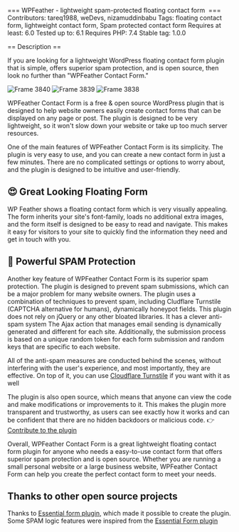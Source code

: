 === WPFeather - lightweight spam-protected floating contact form  ===
Contributors: tareq1988, weDevs, nizamuddinbabu
Tags: floating contact form, lightweight contact form, Spam protected contact form
Requires at least: 6.0
Tested up to: 6.1
Requires PHP: 7.4
Stable tag: 1.0.0


== Description ==

If you are looking for a lightweight WordPress floating contact form plugin that is simple, offers superior spam protection, and is open source, then look no further than "WPFeather Contact Form."

![Frame 3840](https://user-images.githubusercontent.com/19363738/227176393-63e8e932-e24e-4330-b314-4d0f2285d349.png)
![Frame 3839](https://user-images.githubusercontent.com/19363738/227176404-09b5565e-b5cc-49ca-8361-bdae62736fb0.png)
![Frame 3838](https://user-images.githubusercontent.com/19363738/227176414-ff7425de-f986-47b7-ae71-971070ebbbc7.png)

WPFeather Contact Form is a free & open source WordPress plugin that is designed to help website owners easily create contact forms that can be displayed on any page or post. The plugin is designed to be very lightweight, so it won't slow down your website or take up too much server resources.

One of the main features of WPFeather Contact Form is its simplicity. The plugin is very easy to use, and you can create a new contact form in just a few minutes. There are no complicated settings or options to worry about, and the plugin is designed to be intuitive and user-friendly.

## 😍 Great Looking Floating Form
WP Feather shows a floating contact form which is very visually appealing. The form inherits your site's font-family, loads no additional extra images, and the form itself is designed to be easy to read and navigate. This makes it easy for visitors to your site to quickly find the information they need and get in touch with you.


## 🎯 Powerful SPAM Protection 
Another key feature of WPFeather Contact Form is its superior spam protection. The plugin is designed to prevent spam submissions, which can be a major problem for many website owners. The plugin uses a combination of techniques to prevent spam, including Cludflare Turnstile (CAPTCHA alternative for humans), dynamically honeypot fields.
This plugin does not rely on jQuery or any other bloated libraries. It has a clever anti-spam system The Ajax action that manages email sending is dynamically generated and different for each site. Additionally, the submission process is based on a unique random token for each form submission and random keys that are specific to each website.

All of the anti-spam measures are conducted behind the scenes, without interfering with the user's experience, and most importantly, they are effective. On top of it, you can use  [Cloudflare Turnstile]([url](https://www.cloudflare.com/products/turnstile/)) if you want with it as well


The plugin is also open source, which means that anyone can view the code and make modifications or improvements to it. This makes the plugin more transparent and trustworthy, as users can see exactly how it works and can be confident that there are no hidden backdoors or malicious code.
👉 [Contribute to the plugin]([url](https://github.com/weDevsOfficial/WPFeather-Floating-Contact-Form-for-WordPress))

Overall, WPFeather Contact Form is a great lightweight floating contact form plugin for anyone who needs a easy-to-use contact form that offers superior spam protection and is open source. Whether you are running a small personal website or a large business website, WPFeather Contact Form can help you create the perfect contact form to meet your needs.

## Thanks to other open source projects
Thanks to [Essential form plugin](https://wordpress.org/plugins/essential-form/#description), which made it possible to create the plugin. Some SPAM logic features were inspired from the [Essential Form plugin](https://wordpress.org/plugins/essential-form/#description)
